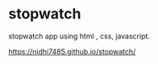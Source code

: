 # stopwatch
stopwatch app using html , css, javascript.

https://nidhi7485.github.io/stopwatch/








